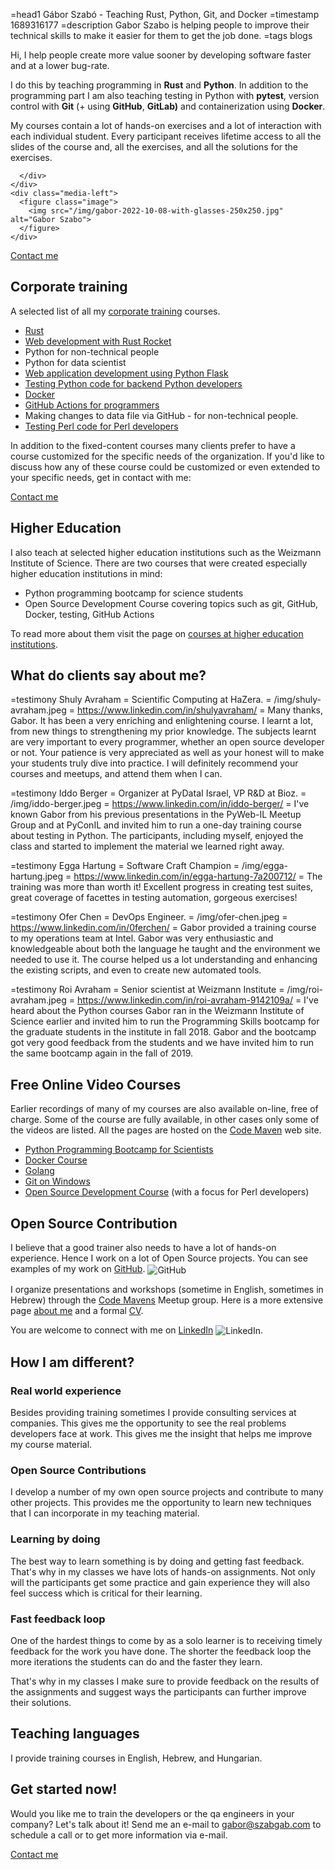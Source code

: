 =head1 Gábor Szabó - Teaching Rust, Python, Git, and Docker
=timestamp 1689316177
=description Gabor Szabo is helping people to improve their technical skills to make it easier for them to get the job done.
=tags blogs

<div class="box">
  <article class="media">
    <div class="media-content">
      <div class="content">
        <p>
Hi, I help people create more value sooner by developing software faster and at a lower bug-rate.
</p>
<p>
I do this by teaching programming in <b class="has-text-primary">Rust</b> and <b class="has-text-primary">Python</b>. In addition to the programming part I am also teaching testing in Python with <b class="has-text-primary">pytest</b>, version control with <b class="has-text-primary">Git</b> (+ using <b class="has-text-primary">GitHub</b>, <b class="has-text-primary">GitLab)</b> and containerization using <b class="has-text-primary">Docker</b>.
        </p>
<p>
My courses contain a lot of hands-on exercises and a lot of interaction with each individual student. Every participant receives lifetime access to all the slides of the course and, all the exercises, and all the solutions for the exercises.
</p>

      </div>
    </div>
    <div class="media-left">
      <figure class="image">
        <img src="/img/gabor-2022-10-08-with-glasses-250x250.jpg" alt="Gabor Szabo">
      </figure>
    </div>
  </article>
</div>


<a class="button is-primary" href="/contact">Contact me</a>

## Corporate training

A selected list of all my [corporate training](/training) courses.

* [Rust](/courses/rust)
* [Web development with Rust Rocket](/courses/rust-rocket)
* Python for non-technical people
* Python for data scientist
* [Web application development using Python Flask](/courses/flask)
* [Testing Python code for backend Python developers](/courses/testing-python)
* [Docker](/courses/docker)
* [GitHub Actions for programmers](/courses/github-actions-for-programmers)
* Making changes to data file via GitHub - for non-technical people.
* [Testing Perl code for Perl developers](/courses/testing-perl)

In addition to the fixed-content courses many clients prefer to have a course customized for the specific needs of the organization. If you'd like to discuss how any of
these course could be customized or even extended to your specific needs, get in contact with me:

<a class="button is-primary" href="/contact">Contact me</a>

## Higher Education

I also teach at selected higher education institutions such as the Weizmann Institute of Science.
There are two courses that were created especially higher education institutions in mind:

* Python programming bootcamp for science students
* Open Source Development Course covering topics such as git, GitHub, Docker, testing, GitHub Actions

To read more about them visit the page on [courses at higher education institutions](/higher-educations).


## What do clients say about me?

=testimony Shuly Avraham = Scientific Computing at HaZera. = /img/shuly-avraham.jpeg = https://www.linkedin.com/in/shulyavraham/ = Many thanks, Gabor. It has been a very enriching and enlightening course. I learnt a lot, from new things to strengthening my prior knowledge. The subjects learnt are very important to every programmer, whether an open source developer or not. Your patience is very appreciated as well as your honest will to make your students truly dive into practice. I will definitely recommend your courses and meetups, and attend them when I can.

=testimony Iddo Berger = Organizer at PyDataI Israel, VP R&D at Bioz. = /img/iddo-berger.jpeg = https://www.linkedin.com/in/iddo-berger/ = I've known Gabor from his previous presentations in the PyWeb-IL Meetup Group and at PyConIL and invited him to run a one-day training course about testing in Python. The participants, including myself, enjoyed the class and started to implement the material we learned right away.

=testimony Egga Hartung = Software Craft Champion = /img/egga-hartung.jpeg = https://www.linkedin.com/in/egga-hartung-7a200712/ = The training was more than worth it! Excellent progress in creating test suites, great coverage of facettes in testing automation, gorgeous exercises!

=testimony Ofer Chen = DevOps Engineer. = /img/ofer-chen.jpeg = https://www.linkedin.com/in/0ferchen/ = Gabor provided a training course to my operations team at Intel. Gabor was very enthusiastic and knowledgeable about both the language he taught and the environment we needed to use it. The course helped us a lot understanding and enhancing the existing scripts, and even to create new automated tools.

=testimony Roi Avraham  = Senior scientist at Weizmann Institute = /img/roi-avraham.jpeg = https://www.linkedin.com/in/roi-avraham-9142109a/ = I've heard about the Python courses Gabor ran in the Weizmann Institute of Science earlier and invited him to run the Programming Skills bootcamp for the graduate students in the institute in fall 2018. Gabor and the bootcamp got very good feedback from the students and we have invited him to run the same bootcamp again in the fall of 2019.

## Free Online Video Courses

Earlier recordings of many of my courses are also available on-line, free of charge. Some of the course are fully available, in other cases only some of the videos are listed.
All the pages are hosted on the [Code Maven](https://code-maven.com/) web site.

* [Python Programming Bootcamp for Scientists](https://code-maven.com/programming-bootcamp-for-scientists)
* [Docker Course](https://code-maven.com/docker)
* [Golang](https://code-maven.com/go)
* [Git on Windows](https://code-maven.com/git-on-windows)
* [Open Source Development Course](https://osdc.code-maven.com/osdc-2023-01-perl/) (with a focus for Perl developers)


## Open Source Contribution

I believe that a good trainer also needs to have a lot of hands-on experience. Hence I work on a lot of Open Source projects. You can see examples of my work on [GitHub](https://github.com/szabgab). <a href="https://github.com/szabgab" style="text-decoration:none;"><img src="/img/github32.png" alt="GitHub" style="vertical-align:middle;border:0" /></a>

I organize presentations and workshops (sometime in English, sometimes in Hebrew) through the [Code Mavens](https://www.meetup.com/Code-Mavens/) Meetup group.
Here is a more extensive page [about me](/about) and a formal [CV](/cv.html).

You are welcome to connect with me on [LinkedIn](https://www.linkedin.com/in/szabgab) <a href="https://www.linkedin.com/in/szabgab" style="text-decoration:none;"><img src="/img/linkedin32.png" alt="LinkedIn" style="vertical-align:middle;border:0" /></a>.

## How I am different?

### Real world experience

Besides providing training sometimes I provide consulting services at companies. This gives me the opportunity to see the real problems developers face at work.
This gives me the insight that helps me improve my course material.

### Open Source Contributions

I develop a number of my own open source projects and contribute to many other projects. This provides me the opportunity to learn new techniques that I can incorporate in my teaching material.

### Learning by doing

The best way to learn something is by doing and getting fast feedback. That's why in my classes we have lots of hands-on assignments.
Not only will the participants get some practice and gain experience they will also feel success which is critical for their learning.

### Fast feedback loop

One of the hardest things to come by as a solo learner is to receiving timely feedback for the work you have done. The shorter the feedback loop the more iterations the students can do and the faster they learn.

That's why in my classes I make sure to provide feedback on the results of the assignments and suggest ways the participants can further improve their solutions.

## Teaching languages

I provide training courses in English, Hebrew, and Hungarian.

## Get started now!

Would you like me to train the developers or the qa engineers in your company? Let's talk about it! Send me an e-mail to [gabor@szabgab.com](mailto:gabor@szabgab.com) to schedule a call or to get more information via e-mail.

<a class="button is-primary" href="/contact">Contact me</a>
